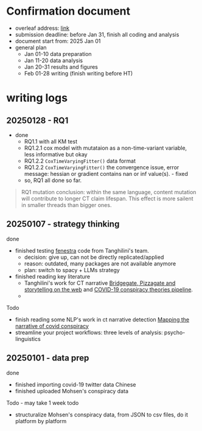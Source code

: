 # Confirmation document

- overleaf address: [link](https://www.overleaf.com/project/66dad84696ec592b2669479e)
- submission deadline: before Jan 31, finish all coding and analysis
- document start from: 2025 Jan 01
- general plan
  - Jan 01-10 data preparation
  - Jan 11-20 data analysis 
  - Jan 20-31 results and figures 
  - Feb 01-28 writing (finish writing before HT)
 

# writing logs

## 20250128 - RQ1
- done
  - RQ1.1 with all KM test
  - RQ1.2.1 cox model with mutataion as a non-time-variant variable, less informative but okay
  - RQ1.2.2 `CoxTimeVaryingFitter()` data format
  - RQ1.2.2 `CoxTimeVaryingFitter()` the convergence issue, error message: hessian or gradient contains nan or inf value(s). - fixed
  - so, RQ1 all done so far.

> RQ1 mutation conclusion: within the same language, content mutation will contribute to longer CT claim lifespan. This effect is more sailent in smaller threads than bigger ones. 

## 20250107 - strategy thinking
done
- finished testing [fenestra](https://github.com/Roychowdhury-group/FENESTRA-Fake-News-Structure-and-Threat-Assessment) code from Tanghilini's team.
  - decision: give up, can not be directly replicated/applied
  - reason: outdated, many packages are not available anymore
  - plan: switch to spacy + LLMs strategy
- finished reading key literature
  - Tanghilini's work for CT narrative [Bridgegate, Pizzagate and storytelling on the web](https://journals.plos.org/plosone/article?id=10.1371/journal.pone.0233879) and [COVID-19 conspiracy theories pipeline](https://link.springer.com/article/10.1007/s42001-020-00086-5).
  -

Todo 
- finish reading some NLP's work in ct narrative detection [Mapping the narrative of covid conspiracy](https://dl.acm.org/doi/10.1145/3400806.3400828)
- streamline your project workflows: three levels of analysis: psycho-linguistics  

## 20250101 - data prep
done 
- finished importing covid-19 twitter data Chinese
- finished uploaded Mohsen's conspiracy data

Todo - may take 1 week todo 
- structuralize Mohsen's conspiracy data, from JSON to csv files, do it platform by platform

